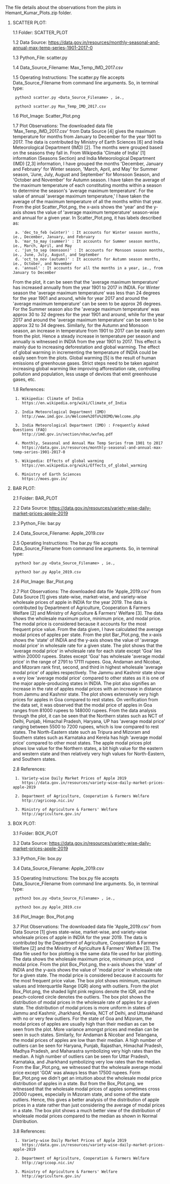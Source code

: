 The file details about the observations from the plots in Hemant_Kumar_Plots.zip folder. 


1. SCATTER PLOT:

	1.1 Folder: SCATTER_PLOT

	1.2 Data Source: https://data.gov.in/resources/monthly-seasonal-and-annual-max-temp-series-1901-2017-0

	1.3 Python_File: scatter.py

	1.4 Data_Source_Filename: Max_Temp_IMD_2017.csv

	1.5 Operating Instructions: The scatter.py file accepts Data_Source_Filename from command line arguments. 
		So, in terminal type: 

		python3 scatter.py <Data_Source_Filename> , ie.,

		python3 scatter.py Max_Temp_IMD_2017.csv

	1.6 Plot_Image: Scatter_Plot.png

	1.7 Plot Observations: The downloaded data file 'Max_Temp_IMD_2017.csv' from Data Source [4] gives the maximum temperature for months from January to December for the year 1901 to 2017. The data is contributed by Ministry of Earth Sciences [6] and India Meteorological Department (IMD) [2]. The months were grouped based on the seasons they fall in. From Wikipedia 'Climate of India' [1] information (Seasons Section) and India Meteorological Department (IMD) [2,3] information, I have grouped the months 'December, January and February' for Winter season, 'March, April, and May' for Summer season, 'June, July, August and September' for Monsoon Season, and 'October and November' for Autumn season. I have taken the average of the maximum temperature of each constituting months within a season to determine the season's 'average maximum temperature'. For the value of annual 'average maximum temperature,' I have taken the average of the maximum temperature of all the months within that year. From the plot Scatter_Plot.png, the x-axis shows the 'year' and the y-axis shows the value of 'average maximum temperature' season-wise and annual for a given year. In Scatter_Plot.png, it has labels described as:

		a. 'dec_to_feb (winter)' : It accounts for Winter season months, ie., December, January, and February
		b. 'mar_to_may (summer)' : It accounts for Summer season months, ie., March, April, and May
		c. 'jun_to_sep (monsoon)' : It accounts for Monsoon season months, ie., June, July, August, and September
		d. 'oct_to_nov (autumn)' : It accounts for Autumn season months, ie., October, and November
		e. 'annual' : It accounts for all the months in a year, ie., from January to December

	From the plot, it can be seen that the 'average maximum temperature' has increased annually from the year 1901 to 2017 in INDIA. For Winter season the 'average maximum temperature' was less than 24 degrees for the year 1901 and around, while for year 2017 and around the 'average maximum temperature' can be seen to be approx 26 degrees. For the Summer season also the 'average maximum temperature' was approx 30 to 32 degrees for the year 1901 and around, while for the year 2017 and around the 'average maximum temperature' can be seen to be approx 32 to 34 degrees. Similarly, for the Autumn and Monsoon season, an increase in temperature from 1901 to 2017 can be easily seen from the plot. Hence a steady increase in temperature per season and annually is witnessed in INDIA from the year 1901 to 2017. This effect is mainly due to increasing deforestation and global warming. The effect of global warming in incrementing the temperature of INDIA could be easily seen from the plots. Global warming [5] is the result of human emissions of greenhouse gases. Strict steps need to be taken against increasing global warming like improving afforestation rate, controlling pollution and population, less usage of devices that emit greenhouse gases, etc.

	1.8 References:

		1. Wikipedia: Climate of India 
		   https://en.wikipedia.org/wiki/Climate_of_India

		2. India Meteorological Department (IMD)
		   http://www.imd.gov.in/Welcome%20To%20IMD/Welcome.php

		3. India Meteorological Department (IMD) : Frequently Asked Questions (FAQ)
		   http://imd.gov.in/section/nhac/wxfaq.pdf

		4. Monthly, Seasonal and Annual Max Temp Series from 1901 to 2017
		   https://data.gov.in/resources/monthly-seasonal-and-annual-max-temp-series-1901-2017-0

		5. Wikipedia: Effects of global warming
		   https://en.wikipedia.org/wiki/Effects_of_global_warming

		6. Ministry of Earth Sciences
		   https://moes.gov.in/


2. BAR PLOT:

	2.1 Folder: BAR_PLOT

	2.2 Data Source: https://data.gov.in/resources/variety-wise-daily-market-prices-apple-2019

	2.3 Python_File: bar.py

	2.4 Data_Source_Filename: Apple_2019.csv

	2.5 Operating Instructions: The bar.py file accepts Data_Source_Filename from command line arguments. 
		So, in terminal type: 

		python3 bar.py <Data_Source_Filename> , ie.,

		python3 bar.py Apple_2019.csv

	2.6 Plot_Image: Bar_Plot.png

	2.7 Plot Observations: The downloaded data file 'Apple_2019.csv' from Data Source [1] gives state-wise, market-wise, and variety-wise wholesale prices of apple in INDIA for the year 2019. The data is contributed by Department of Agriculture, Cooperation & Farmers Welfare [2] and Ministry of Agriculture & Farmers' Welfare [3]. The data shows the wholesale maximum price, minimum price, and modal price. The modal price is considered because it accounts for the most frequent price value. From the data given, I have calculated the average modal prices of apples per state. From the plot Bar_Plot.png, the x-axis shows the 'state' of INDIA and the y-axis shows the value of 'average modal price' in wholesale rate for a given state. The plot shows that the 'average modal price' in wholesale rate for each state except 'Goa' lies within 20000 rupees. States except 'Goa' has wholesale 'average modal price' in the range of  2791 to 17111 rupees. Goa, Andaman and Nicobar, and Mizoram rank first, second, and third in highest wholesale 'average modal price' of apples respectively. The Jammu and Kashmir state show a very low 'average modal price' compared to other states as it is one of the major apple-producing states in INDIA. The plot also signifies an increase in the rate of apples modal prices with an increase in distance from Jammu and Kashmir state. The plot shows extensively very high prices for apples in Goa compared to rest states. On verification from the data set, it was observed that the modal price of apples in Goa ranges from 81000 rupees to 148000 rupees. From the data analysis through the plot, it can be seen that the Northern states such as NCT of Delhi, Punjab, Himachal Pradesh, Haryana, UP has 'average modal price' ranging between 5500 to 7200 rupees, which is low compared to rest states. The North-Eastern state such as Tripura and Mizoram and Southern states such as Karnataka and Kerela has high 'average modal price' compared to other most states. The apple modal prices plot shows low value for the Northern states, a bit high value for the eastern and western state and then relatively very high values for North-Eastern, and Southern states.

	2.8 References:

		1. Variety-wise Daily Market Prices of Apple 2019
		   https://data.gov.in/resources/variety-wise-daily-market-prices-apple-2019

		2. Department of Agriculture, Cooperation & Farmers Welfare
		   http://agricoop.nic.in/

		3. Ministry of Agriculture & Farmers' Welfare
		   http://agriculture.gov.in/


3. BOX PLOT:

	3.1 Folder: BOX_PLOT

	3.2 Data Source: https://data.gov.in/resources/variety-wise-daily-market-prices-apple-2019

	3.3 Python_File: box.py

	3.4 Data_Source_Filename: Apple_2019.csv

	3.5 Operating Instructions: The box.py file accepts Data_Source_Filename from command line arguments. 
		So, in terminal type: 

		python3 box.py <Data_Source_Filename> , ie.,

		python3 box.py Apple_2019.csv

	3.6 Plot_Image: Box_Plot.png

	3.7 Plot Observations: The downloaded data file 'Apple_2019.csv' from Data Source [1] gives state-wise, market-wise, and variety-wise wholesale prices of apple in INDIA for the year 2019. The data is contributed by the Department of Agriculture, Cooperation & Farmers Welfare [2] and the Ministry of Agriculture & Farmers' Welfare [3]. The data file used for box plotting is the same data file used for bar plotting. The data shows the wholesale maximum price, minimum price, and modal price. From the plot Box_Plot.png, the x-axis shows the 'state' of INDIA and the y-axis shows the value of 'modal price' in wholesale rate for a given state. The modal price is considered because it accounts for the most frequent price value. The box plot shows minimum, maximum values and Interquartile Range (IQR) along with outliers. From the plot Box_Plot.png, the shaded light pink regions denote the IQR, and the peach-colored circle denotes the outliers. The box plot shows the distribution of modal prices in the wholesale rate of apples for a given state. The distribution of modal prices is more uniform in states of Jammu and Kashmir, Jharkhand, Kerela, NCT of Delhi, and Uttarakhand with no or very few outliers. For the state of Goa and Mizoram, the modal prices of apples are usually high than their median as can be seen from the plot. More variance amongst prices  and median can be seen in such states. Similarly, for Andaman & Nicobar and Telangana, the modal prices of apples are low than their median. A high number of outliers can be seen for Haryana, Punjab, Rajasthan, Himachal Pradesh, Madhya Pradesh, and Maharastra symbolizing very high rates than the median. A high number of outliers can be seen for Uttar Pradesh, Karnataka, and Jharkhand symbolizing very low rates than the median. From the Bar_Plot.png, we witnessed that the wholesale average modal price except 'GOA' was always less than 17500 rupees. Form Bar_Plot.png we didn't get an intuition about the wholesale modal price distribution of apples in a state. But from the Box_Plot.png, we witnessed that the wholesale modal prices of apples sometimes cross 20000 rupees, especially in Mizoram state, and some of the state outliers. Hence, this gives a better analysis of the distribution of apple prices in a state rather than just considering the average of modal prices in a state. The box plot shows a much better view of the distribution of wholesale modal prices compared to the median as shown in Normal Distribution.

	3.8 References:

		1. Variety-wise Daily Market Prices of Apple 2019
		   https://data.gov.in/resources/variety-wise-daily-market-prices-apple-2019

		2. Department of Agriculture, Cooperation & Farmers Welfare
		   http://agricoop.nic.in/ 

		3. Ministry of Agriculture & Farmers' Welfare
		   http://agriculture.gov.in/
